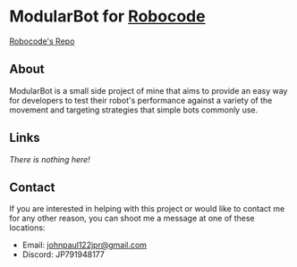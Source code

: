 # ModularBot for [Robocode](http://robocode.sourceforge.net/)
[Robocode's Repo](https://github.com/robo-code/robocode)

## About
ModularBot is a small side project of mine that aims to provide an easy way for developers to test their robot's performance against a variety of the movement and targeting strategies that simple bots commonly use.

## Links
*There is nothing here!*

## Contact
If you are interested in helping with this project or would like to contact me for any other reason, you can shoot me a message at one of these locations:
* Email: johnpaul122jpr@gmail.com
* Discord: JP791948177
